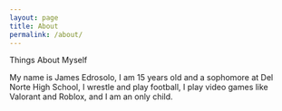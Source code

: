 ```yaml
---
layout: page
title: About
permalink: /about/
---
```

<div>
 


Things About Myself


<p>My name is James Edrosolo,
I am 15 years old and a sophomore at Del Norte High School, I wrestle and play football, I play video games like Valorant and Roblox, and I am an only child.<p>